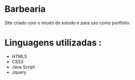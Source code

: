 # Barbearia
Site  criado com o intuito de estudo e para uso como portfolio.
#  Linguagens utilizadas :
- HTML5
- CSS3
- Java Script
- Jquery
